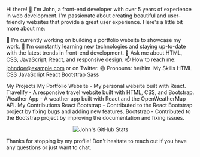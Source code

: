 Hi there! 👋
I'm John, a front-end developer with over 5 years of experience in web development. I'm passionate about creating beautiful and user-friendly websites that provide a great user experience. Here's a little bit more about me:

🔭 I’m currently working on building a portfolio website to showcase my work.
🌱 I’m constantly learning new technologies and staying up-to-date with the latest trends in front-end development.
💬 Ask me about HTML, CSS, JavaScript, React, and responsive design.
📫 How to reach me: johndoe@example.com or on Twitter.
😄 Pronouns: he/him.
My Skills
HTML
CSS
JavaScript
React
Bootstrap
Sass

My Projects
My Portfolio Website - My personal website built with React.
Travelify - A responsive travel website built with HTML, CSS, and Bootstrap.
Weather App - A weather app built with React and the OpenWeatherMap API.
My Contributions
React Bootstrap - Contributed to the React Bootstrap project by fixing bugs and adding new features.
Bootstrap - Contributed to the Bootstrap project by improving the documentation and fixing issues.
<p align="center">
  <img src="https://github-readme-stats.vercel.app/api?username=johndoe&show_icons=true&count_private=true&theme=radical" alt="John's GitHub Stats">
</p>
Thanks for stopping by my profile! Don't hesitate to reach out if you have any questions or just want to chat.
